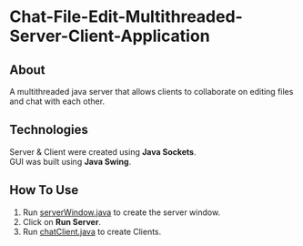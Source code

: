 # Chat-File-Edit-Multithreaded-Server-Client-Application

## About
A multithreaded java server that allows clients to collaborate on editing files and chat with each other.

## Technologies
Server & Client were created using __Java Sockets__.  
GUI was built using __Java Swing__.

## How To Use
1. Run [serverWindow.java](src/serverWindow.java) to create the server window.
2. Click on __Run Server__.
3. Run [chatClient.java](src/chatClient.java) to create Clients.
